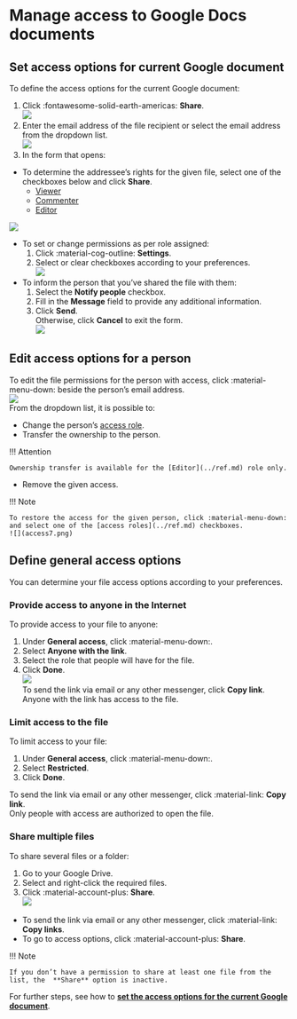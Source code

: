 # **Manage access to Google Docs documents**

## **Set access options for current Google document**

To define the access options for the current Google document:

1. Click :fontawesome-solid-earth-americas: **Share**.  
    ![](access1.png)  
2. Enter the email address of the file recipient or select the email address from the dropdown list.   
    ![](access2.png)  
3. In the form that opens:

- To determine the addressee’s rights for the given file, select one of the checkboxes below and click **Share**.  
    - [Viewer](../ref.md)  
    - [Commenter](../ref.md)  
    - [Editor](../ref.md)  	

![](access3.png)  

- To set or change permissions as per role assigned:  
    1. Click :material-cog-outline: **Settings**.
    2. Select or clear checkboxes according to your preferences.   
    ![](access4.png)  
- To inform the person that you’ve shared the file with them:   
    1. Select the **Notify people** checkbox.  
    2. Fill in the **Message** field to provide any additional information.  
    3. Click **Send**.  
Otherwise, click **Cancel** to exit the form.  
    ![](access5.png)  
## **Edit access options for a person**  
To edit the file permissions for the person with access, click :material-menu-down:  beside the person’s email address.  
    ![](access6.png)  
From the dropdown list, it is possible to:  

- Change the person’s [access role](../ref.md).
- Transfer the ownership to the person. 

!!! Attention

    Ownership transfer is available for the [Editor](../ref.md) role only.

- Remove the given access.

!!! Note 

    To restore the access for the given person, click :material-menu-down:  and select one of the [access roles](../ref.md) checkboxes.   
    ![](access7.png)

## **Define general access options**

You can determine your file access options according to your preferences.  

### Provide access to anyone in the Internet
To provide access to your file to anyone:  

1. Under **General access**, click :material-menu-down:.  
2. Select **Anyone with the link**.   
3. Select the role that people will have for the file.     
4. Click **Done**.  
    ![](access8.png)       
To send the link via email or any other messenger, click **Copy link**.   
Anyone with the link has access to the file.

### Limit access to the file

To limit access to your file:

1. Under **General access**, click :material-menu-down:.
2. Select **Restricted**.  
3. Click **Done**.

To send the link via email or any other messenger, click :material-link: **Copy link**.  
Only people with access are authorized to open the file.  
### Share multiple files
To share several files or a folder:  

1. Go to your Google Drive.  
2. Select and right-click the required files.   
3. Click :material-account-plus: **Share**.  
    ![](access9.png)  
- To send the link via email or any other messenger, click :material-link: **Copy links**.
- To go to access options, click :material-account-plus: **Share**.

!!! Note 

    If you don’t have a permission to share at least one file from the list, the  **Share** option is inactive.

For further steps, see how to [**set the access options for the current Google document**](access.md). 
